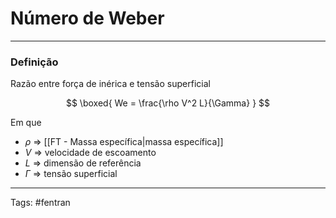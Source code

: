 # Número de Weber

---

### Definição

Razão entre força de inérica e tensão superficial

$$
\boxed{
We = \frac{\rho V^2 L}{\Gamma}
}
$$

Em que

- $\rho$ => [[FT - Massa específica|massa específica]]
- $V$ => velocidade de escoamento
- $L$ => dimensão de referência
- $\Gamma$ =>  tensão superficial


---

Tags: #fentran 